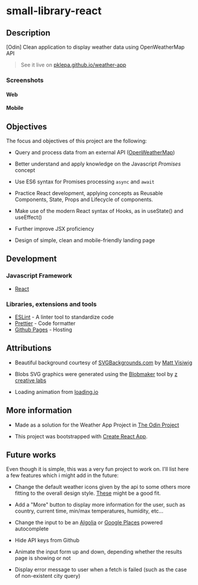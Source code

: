 # small-library-react

## Description

[Odin] Clean application to display weather data using OpenWeatherMap API

> See it live on [pklepa.github.io/weather-app](https://pklepa.github.io/weather-app/)

### Screenshots

#### Web

#### Mobile

## Objectives

The focus and objectives of this project are the following:

- Query and process data from an external API ([OpenWeatherMap](https://openweathermap.org/api))

- Better understand and apply knowledge on the Javascript _Promises_ concept

- Use ES6 syntax for Promises processing `async` and `await`

- Practice React development, applying concepts as Reusable Components, State, Props and Lifecycle of components.

- Make use of the modern React syntax of Hooks, as in useState() and useEffect()

- Further improve JSX proficiency

- Design of simple, clean and mobile-friendly landing page

## Development

### Javascript Framework

- [React](https://github.com/facebook/create-react-app)

### Libraries, extensions and tools

- [ESLint](https://eslint.org/) - A linter tool to standardize code
- [Prettier](https://prettier.io/) - Code formatter
- [Github Pages](https://pages.github.com/) - Hosting

## Attributions

- Beautiful background courtesy of [SVGBackgrounds.com](https://www.svgbackgrounds.com/) by [Matt Visiwig](https://twitter.com/BumpSetCreative)

- Blobs SVG graphics were generated using the [Blobmaker](https://www.blobmaker.app/) tool by [z creative labs](https://zcreativelabs.com/)

- Loading animation from [loading.io](https://loading.io/)

## More information

- Made as a solution for the Weather App Project in [The Odin Project](https://www.theodinproject.com/courses/javascript/lessons/weather-app)

- This project was bootstrapped with [Create React App](https://github.com/facebook/create-react-app).

## Future works

Even though it is simple, this was a very fun project to work on. I'll list here a few features which i might add in the future:

- Change the default weather icons given by the api to some others more fitting to the overall design style. [These](https://www.hongkiat.com/blog/free-weather-iconsets/) might be a good fit.

- Add a "More" button to display more information for the user, such as country, current time, min/max temperatures, humidity, etc...

- Change the input to be an [Algolia](https://community.algolia.com/places/) or [Google Places](https://developers.google.com/places/web-service/autocomplete) powered autocomplete

- Hide API keys from Github

- Animate the input form up and down, depending whether the results page is showing or not

- Display error message to user when a fetch is failed (such as the case of non-existent city query)
